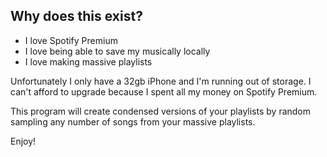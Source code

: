 ## Why does this exist?

- I love Spotify Premium
- I love being able to save my musically locally
- I love making massive playlists

Unfortunately I only have a 32gb iPhone and I'm running out of storage. I can't afford to upgrade because I spent all my money on Spotify Premium.


This program will create condensed versions of your playlists by random sampling any number of songs from your massive playlists.

Enjoy!
